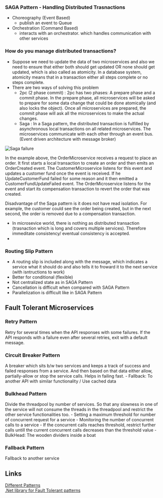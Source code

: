 ### SAGA Pattern - Handling Distributed Trasnactions
- Choreography (Event Based)
	- publish an event to Queue 
- Orchestration (Command Based)
	- interacts with an orchestrator. which handles communication with other services


### How do you manage distributed transactions?
- Suppose we need to update the data of two microservices and also we need to ensure that either both should get updated OR none should get updated, which is also called as atomicity. In a database system, atomicity means that in a transaction either all steps complete or no steps complete. 
- There are two ways of solving this problem
	- 2pc (2 phase commit) : 2pc has two phases: A prepare phase and a commit phase. In the prepare phase, all microservices will be asked to prepare for some data change that could be done atomically (and also locks the object). Once all microservices are prepared, the commit phase will ask all the microservices to make the actual changes.
	- Saga : In a Saga pattern, the distributed transaction is fulfilled by asynchronous local transactions on all related microservices. The microservices communicate with each other through an event bus. (Event driven architecture with message broker)

![Saga failure](https://developers.redhat.com/sites/default/files/blog/2018/09/Untitled-UML-9.png)

In the example above, the OrderMicroservice receives a request to place an order. It first starts a local transaction to create an order and then emits an OrderCreated event. The CustomerMicroservice listens for this event and updates a customer fund once the event is received. If he UpdateCustomerFund failed for some reason and it then emitted a CustomerFundUpdateFailed event. The OrderMicroservice listens for the event and start its compensation transaction to revert the order that was created.

Disadvantage of the Saga pattern is it does not have read isolation. For example, the customer could see the order being created, but in the next second, the order is removed due to a compensation transaction.


- In microsevice world, there is nothing as distributed transaction (trasnaction which is long and covers multiple services). Therefore immeditate consistency/ eventual consistency is accepted.
- 
### Routing Slip Pattern
- A routing slip is included along with the message, which indicates a service what it should do and also tells it to froward it to the next service (with isntructions to work)
- Better for conditional (flexible)
- Not centralized state as in SAGA Pattern
- Cancellation is difficult when compared with SAGA Pattern
- Parallelization is difficult like in SAGA Pattern

## Fault Tolerant Microservices

### Retry Pattern
Retry for several times when the API responses with some failures. If the API responds with a failure even after several retries, exit with a default message.

### Circuit Breaker Pattern 
A breaker which sits b/w two services and keeps a track of success and failed responses from a service. And then based on that data either allow, partially-allow or stop the service calls. Helps in failing fast.
	- Fallback: To another API with similar functionality / Use cached data 

### Bulkhead Pattern
Divide the threadpool by number of services. So that any slowness in one of the service will not consume the threads in the threadpool and restrict the other service functionalities too. 
	- Setting a maximum threshold for number of concurrent request for a service
	- Monitoring the number of concurrent calls to a service
	- If the concurrent calls reaches threshold, restrict further calls untill the current concurrent calls decreases than the threshold value
	- BulkHead: The wooden dividers inside a boat

### Fallback Pattern
Fallback to another service




## Links
[Different Patterns](https://docs.microsoft.com/en-us/azure/architecture/patterns/)  
[.Net library for Fault Tolerant patterns](https://github.com/App-vNext/Polly)
